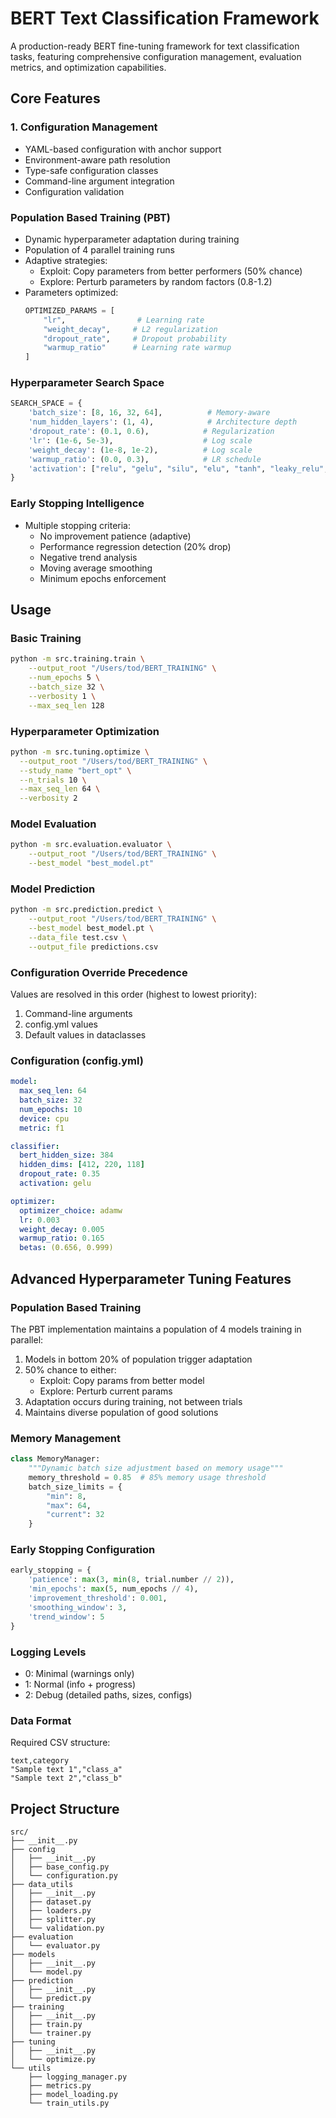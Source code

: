 # BERT Text Classification Framework

A production-ready BERT fine-tuning framework for text classification tasks, featuring comprehensive configuration management, evaluation metrics, and optimization capabilities.

## Core Features

### 1. Configuration Management
- YAML-based configuration with anchor support
- Environment-aware path resolution
- Type-safe configuration classes
- Command-line argument integration
- Configuration validation

### Population Based Training (PBT)
- Dynamic hyperparameter adaptation during training
- Population of 4 parallel training runs 
- Adaptive strategies:
  - Exploit: Copy parameters from better performers (50% chance)
  - Explore: Perturb parameters by random factors (0.8-1.2)
- Parameters optimized:
  ```python
  OPTIMIZED_PARAMS = [
      "lr",                # Learning rate
      "weight_decay",     # L2 regularization
      "dropout_rate",     # Dropout probability
      "warmup_ratio"      # Learning rate warmup
  ]
  ```

### Hyperparameter Search Space
```python
SEARCH_SPACE = {
    'batch_size': [8, 16, 32, 64],          # Memory-aware
    'num_hidden_layers': (1, 4),            # Architecture depth
    'dropout_rate': (0.1, 0.6),            # Regularization
    'lr': (1e-6, 5e-3),                    # Log scale
    'weight_decay': (1e-8, 1e-2),          # Log scale
    'warmup_ratio': (0.0, 0.3),            # LR schedule
    'activation': ["relu", "gelu", "silu", "elu", "tanh", "leaky_relu", "prelu"]
}
```

### Early Stopping Intelligence
- Multiple stopping criteria:
  - No improvement patience (adaptive)
  - Performance regression detection (20% drop)
  - Negative trend analysis
  - Moving average smoothing
  - Minimum epochs enforcement

## Usage

### Basic Training
```bash
python -m src.training.train \
    --output_root "/Users/tod/BERT_TRAINING" \
    --num_epochs 5 \
    --batch_size 32 \
    --verbosity 1 \
    --max_seq_len 128
```

### Hyperparameter Optimization
```bash
python -m src.tuning.optimize \
  --output_root "/Users/tod/BERT_TRAINING" \
  --study_name "bert_opt" \
  --n_trials 10 \
  --max_seq_len 64 \
  --verbosity 2
```
### Model Evaluation
```bash
python -m src.evaluation.evaluator \
    --output_root "/Users/tod/BERT_TRAINING" \
    --best_model "best_model.pt"
```

### Model Prediction
```bash
python -m src.prediction.predict \
    --output_root "/Users/tod/BERT_TRAINING" \
    --best_model best_model.pt \
    --data_file test.csv \
    --output_file predictions.csv
```

### Configuration Override Precedence
Values are resolved in this order (highest to lowest priority):

1. Command-line arguments
2. config.yml values
3. Default values in dataclasses


### Configuration (config.yml)
```yaml
model:
  max_seq_len: 64
  batch_size: 32
  num_epochs: 10
  device: cpu
  metric: f1

classifier:
  bert_hidden_size: 384
  hidden_dims: [412, 220, 118]
  dropout_rate: 0.35
  activation: gelu

optimizer:
  optimizer_choice: adamw
  lr: 0.003
  weight_decay: 0.005
  warmup_ratio: 0.165
  betas: (0.656, 0.999)
```

## Advanced Hyperparameter Tuning Features

### Population Based Training
The PBT implementation maintains a population of 4 models training in parallel:
1. Models in bottom 20% of population trigger adaptation
2. 50% chance to either:
   - Exploit: Copy params from better model
   - Explore: Perturb current params
3. Adaptation occurs during training, not between trials
4. Maintains diverse population of good solutions

### Memory Management
```python
class MemoryManager:
    """Dynamic batch size adjustment based on memory usage"""
    memory_threshold = 0.85  # 85% memory usage threshold
    batch_size_limits = {
        "min": 8,
        "max": 64,
        "current": 32
    }
```

### Early Stopping Configuration
```python
early_stopping = {
    'patience': max(3, min(8, trial.number // 2)),
    'min_epochs': max(5, num_epochs // 4),
    'improvement_threshold': 0.001,
    'smoothing_window': 3,
    'trend_window': 5
}
```

### Logging Levels
- 0: Minimal (warnings only)
- 1: Normal (info + progress)
- 2: Debug (detailed paths, sizes, configs)

### Data Format
Required CSV structure:
```csv
text,category
"Sample text 1","class_a"
"Sample text 2","class_b"
```

## Project Structure
```
src/
├── __init__.py
├── config
│   ├── __init__.py
│   ├── base_config.py
│   └── configuration.py
├── data_utils
│   ├── __init__.py
│   ├── dataset.py
│   ├── loaders.py
│   ├── splitter.py
│   └── validation.py
├── evaluation
│   └── evaluator.py
├── models
│   ├── __init__.py
│   └── model.py
├── prediction
│   ├── __init__.py
│   └── predict.py
├── training
│   ├── __init__.py
│   ├── train.py
│   └── trainer.py
├── tuning
│   ├── __init__.py
│   └── optimize.py
└── utils
    ├── logging_manager.py
    ├── metrics.py
    ├── model_loading.py
    └── train_utils.py
```
